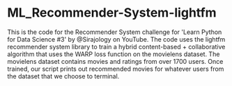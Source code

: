 # ML_Recommender-System-lightfm
This is the code for the Recommender System challenge for 'Learn Python for Data Science #3' by @Sirajology on YouTube. The code uses the lightfm recommender system library to train a hybrid content-based + collaborative algorithm that uses the WARP loss function on the movielens dataset. The movielens dataset contains movies and ratings from over 1700 users. Once trained, our script prints out recommended movies for whatever users from the dataset that we choose to terminal.
